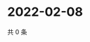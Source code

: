 # 2022-02-08

共 0 条

<!-- BEGIN WEIBO -->
<!-- 最后更新时间 Tue Feb 08 2022 23:00:30 GMT+0800 (China Standard Time) -->

<!-- END WEIBO -->
